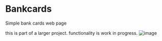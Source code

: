 # Bankcards
Simple bank cards web page

this is part of a larger project. functionality is work in progress.
![image](https://github.com/SHIGGY7788/Bankcards/assets/40186280/752fc42c-375b-465e-b83c-494ae6a990f8)

